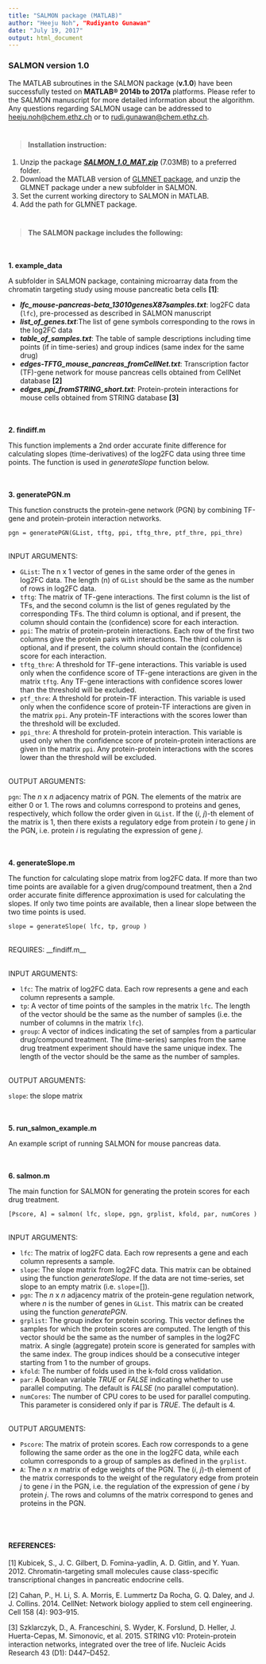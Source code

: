 ```yaml
---
title: "SALMON package (MATLAB)"
author: "Heeju Noh", "Rudiyanto Gunawan"
date: "July 19, 2017"
output: html_document
---
```

### SALMON version 1.0
The MATLAB subroutines in the SALMON package (__v.1.0__) have been successfully tested on __MATLAB® 2014b to 2017a__  platforms. Please refer to the SALMON manuscript for more detailed information about the algorithm. Any questions regarding SALMON usage can be addressed to heeju.noh@chem.ethz.ch or to rudi.gunawan@chem.ethz.ch.

#
> #### Installation instruction: 

1.	Unzip the package [___SALMON_1.0_MAT.zip___](https://github.com/CABSEL/SALMON/blob/master/salmon_MATLAB/salmon_1.0_MAT/salmon_1.0_MAT.zip) (7.03MB) to a preferred folder.
2.	Download the MATLAB version of [GLMNET package](http://web.stanford.edu/~hastie/glmnet_matlab/download.html), and unzip the GLMNET package under a new subfolder in SALMON.  
3.	Set the current working directory to SALMON in MATLAB. 
4.	Add the path for GLMNET package.

#
 >  #### The SALMON package includes the following:

<br />

__1. example_data__

A subfolder in SALMON package, containing microarray data from the chromatin targeting study using mouse pancreatic beta cells __[1]__:

* ___lfc_mouse-pancreas-beta_13010genesX87samples.txt___: log2FC data (`lfc`), pre-processed as described in SALMON manuscript
* ___list_of_genes.txt___:The list of gene symbols corresponding to the rows in the log2FC data
* ___table_of_samples.txt___: The table of sample descriptions including time points (if in time-series) and group indices (same index for the same drug)
* ___edges-TFTG_mouse_pancreas_fromCellNet.txt___: Transcription factor (TF)-gene network for mouse pancreas cells obtained from CellNet database __[2]__
* ___edges_ppi_fromSTRING_short.txt___: Protein-protein interactions for mouse cells obtained from STRING database __[3]__

<br /><br />
__2. findiff.m__

This function implements a 2nd order accurate finite difference for calculating slopes (time-derivatives) of the log2FC data using three time points. The function is used in _generateSlope_ function below. 

<br /><br />
__3.	generatePGN.m__

This function constructs the protein-gene network (PGN) by combining TF-gene and protein-protein interaction networks.

```
pgn = generatePGN(GList, tftg, ppi, tftg_thre, ptf_thre, ppi_thre)
```
<br />
INPUT ARGUMENTS:

* `GList`:	The n x 1 vector of genes in the same order of the genes in log2FC data. The length (n) of `GList` should be the same as the number of rows in log2FC data.
* `tftg`: The matrix of TF-gene interactions. The first column is the list of TFs, and the second column is the list of genes regulated by the corresponding TFs. The third column is optional, and if present, the column should contain the (confidence) score for each interaction.
* `ppi`: The matrix of protein-protein interactions. Each row of the first two columns give the protein pairs with interactions. The third column is optional, and if present, the column should contain the (confidence) score for each interaction.
* `tftg_thre`: A threshold for TF-gene interactions. This variable is used only when the confidence score of TF-gene interactions are given in the matrix `tftg`. Any TF-gene interactions with confidence scores lower than the threshold will be excluded.
* `ptf_thre`: A threshold for protein-TF interaction. This variable is used only when the confidence score of protein-TF interactions are given in the matrix `ppi`.  Any protein-TF interactions with the scores lower than the threshold will be excluded.
* `ppi_thre`: A threshold for protein-protein interaction. This variable is used only when the confidence score of protein-protein interactions are given in the matrix `ppi`.  Any protein-protein interactions with the scores lower than the threshold will be excluded.

<br />
OUTPUT ARGUMENTS:

`pgn`: The _n_ x _n_ adjacency matrix of PGN. The elements of the matrix are either 0 or 1. The rows and columns correspond to proteins and genes, respectively, which follow the order given in `GList`. If the (_i_, _j_)-th element of the matrix is 1, then there exists a regulatory edge from protein _i_ to gene _j_ in the PGN, i.e. protein _i_ is regulating the expression of gene _j_.


<br /><br />
__4. 	generateSlope.m__

The function for calculating slope matrix from log2FC data. If more than two time points are available for a given drug/compound treatment, then a 2nd order accurate finite difference approximation is used for calculating the slopes. If only two time points are available, then a linear slope between the two time points is used.

```
slope = generateSlope( lfc, tp, group )
```
<br />
REQUIRES: __findiff.m__ <br /><br />



INPUT ARGUMENTS:

* `lfc`:	The matrix of log2FC data. Each row represents a gene and each column represents a sample.
* `tp`:	A vector of time points of the samples in the matrix `lfc`. The length of the vector should be the same as the number of samples (i.e. the number of columns in the matrix `lfc`).
* `group`:	A vector of indices indicating the set of samples from a particular drug/compound treatment. The (time-series) samples from the same drug treatment experiment should have the same unique index. The length of the vector should be the same as the number of samples.
<br />
OUTPUT ARGUMENTS:

`slope`: the slope matrix

<br /><br />
__5.	run_salmon_example.m__

An example script of running SALMON for mouse pancreas data.

<br /><br />
__6.	salmon.m__

The main function for SALMON for generating the protein scores for each drug treatment. 

```
[Pscore, A] = salmon( lfc, slope, pgn, grplist, kfold, par, numCores )
```
<br />
INPUT ARGUMENTS:

* `lfc`:	The matrix of log2FC data. Each row represents a gene and each column represents a sample.
* `slope`:	The slope matrix from log2FC data. This matrix can be obtained using the function _generateSlope_. If the data are not time-series, set slope to an empty matrix (i.e. `slope`=[]). 
* `pgn`: 	The _n_ x _n_ adjacency matrix of the protein-gene regulation network, where _n_ is the number of genes in `GList`. This matrix can be created using the function _generatePGN_. 
* `grplist`:	The group index for protein scoring. This vector defines the samples for which the protein scores are computed. The length of this vector should be the same as the number of samples in the log2FC matrix. A single (aggregate) protein score is generated for samples with the same index. The group indices should be a consecutive integer starting from 1 to the number of groups.
* `kfold`:	The number of folds used in the k-fold cross validation.
* `par`:	A Boolean variable _TRUE_ or _FALSE_ indicating whether to use parallel computing. The default is _FALSE_ (no parallel computation).
* `numCores`: The number of CPU cores to be used for parallel computing. This parameter is considered only if par is _TRUE_. The default is 4.
<br />
OUTPUT ARGUMENTS:

* `Pscore`: The matrix of protein scores. Each row corresponds to a gene following the same order as the one in the log2FC data, while each column corresponds to a group of samples as defined in the `grplist`.
* `A`: The _n_ x _n_ matrix of edge weights of the PGN. The (_i_, _j_)-th element of the matrix corresponds to the weight of the regulatory edge from protein _j_ to gene _i_ in the PGN, i.e. the regulation of the expression of gene _i_ by protein _j_. The rows and columns of the matrix correspond to genes and proteins in the PGN.

<br /><br />
#### __REFERENCES__:

[1]	Kubicek, S., J. C. Gilbert, D. Fomina-yadlin, A. D. Gitlin, and Y. Yuan. 2012. Chromatin-targeting small molecules cause class-specific transcriptional changes in pancreatic endocrine cells.

[2]	Cahan, P., H. Li, S. A. Morris, E. Lummertz Da Rocha, G. Q. Daley, and J. J. Collins. 2014. CellNet: Network biology applied to stem cell engineering. Cell 158 (4): 903–915.

[3]	Szklarczyk, D., A. Franceschini, S. Wyder, K. Forslund, D. Heller, J. Huerta-Cepas, M. Simonovic, et al. 2015. STRING v10: Protein-protein interaction networks, integrated over the tree of life. Nucleic Acids Research 43 (D1): D447–D452.
